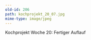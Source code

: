 ```yaml
---
old-id: 206
path: kochprojekt_20_07.jpg
mime-type: image/jpeg
---
```

Kochprojekt Woche 20:
Fertiger Auflauf
